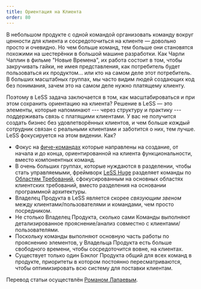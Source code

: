 ```yaml
---
title: Ориентация на Клиента
order: 80
---
```


В небольшом продукте с одной командой организовать команду вокруг ценности для клиента и сосредоточиться на клиенте — довольно просто и очевидно. Но чем больше команд, тем больше они становятся похожими на шестерёнки в большой машине разработки. Как Чарли Чаплин в фильме "Новые Времена", их работа состоит в том, чтобы закручивать гайки, не имея представления, как потребитель будет пользоваться их продуктом... или кто на самом деле этот потребитель. В больших масштабных группах, мы часто видим людей создающих код без понимания, зачем это на самом деле нужно платящему клиенту.

Поэтому в LeSS задача заключается в том, как масштабироваться и при этом сохранить ориентацию на клиента? Решение в LeSS — это элементы, которые напоминают --- через структуру и практику --- поддерживать связь с платящими клиентами. У вас не получится создать бизнес без удовлетворённых клиентов, и чем больше *каждый* сотрудник связан с реальными клиентами и заботится о них, тем лучше. LeSS фокусируется на этом видении. Как?

* Фокус на [фиче-командах](../structure/feature-teams.html) которые направлены на создание, от начала и до конца, ориентированной на клиента функциональности, вместо компонентных команд.
* В очень больших группах, которые нуждаются в разделении, чтобы стать управляемыми, фреймворк [LeSS Huge](../less-huge/index.html) разделяет команды по [Областям Требований](../less-huge/requirement-areas.html), сфокусированным на основных областях клиентских требований, вместо разделения на основании программной архитектуры.
* Владелец Продукта в LeSS является скорее *связующим звеном* между клиентами/пользователями и командами, чем просто посредником.
* Не столько Владелец Продукта, сколько сами Команды выполняют детализированное прояснение/анализ совместно с клиентами/пользователями.
* Поскольку команды выполняют основную часть работы по прояснению элементов, у Владельца Продукта есть больше свободного времени, чтобы сосредоточится вовне, на клиентах.
* Существует только один Бэклог Продукта общий для всех команд в продукте, приоритеты в котором постоянно пересматриваются, чтобы оптимизировать всю систему для поставки клиентам.

Перевод статьи осуществлён [Романом Лапаевым](https://www.linkedin.com/in/romanlapaev).
